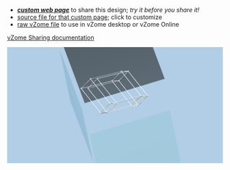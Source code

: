 
 - [***custom web page***][post] to share this design; *try it before you share it!*
 - [source file for that custom page][source]; click to customize
 - [raw vZome file][raw] to use in vZome desktop or vZome Online

[vZome Sharing documentation](https://vzome.github.io/vzome/sharing.html#how-it-works)

![Image](<BWIP-Waypoint-hypercube-projections-SV angled.png>)


[post]: <https://ThynStyx.github.io/vzome-sharing/2021/12/16/BWIP-Waypoint-hypercube-projections-SV angled-18-37-06.html>
[source]: <https://github.com/ThynStyx/vzome-sharing/edit/main/_posts/2021-12-16-BWIP-Waypoint-hypercube-projections-SV angled-18-37-06.md>
[raw]: <https://raw.githubusercontent.com/ThynStyx/vzome-sharing/main/2021/12/16/18-37-06-BWIP-Waypoint-hypercube-projections-SV angled/BWIP-Waypoint-hypercube-projections-SV angled.vZome>